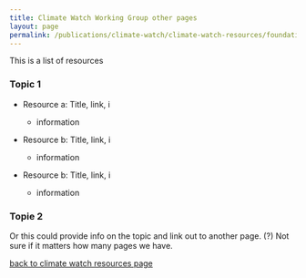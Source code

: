 ```yaml
---
title: Climate Watch Working Group other pages
layout: page
permalink: /publications/climate-watch/climate-watch-resources/foundational-resources
---
```

This is a list of resources

### Topic 1
- Resource a: Title, link, i
  - information

- Resource b:  Title, link, i
  - information

- Resource b:  Title, link, i
  - information


### Topie 2
Or this could provide info on the topic and link out to another page. (?)  Not sure if it matters how many pages we have.   



[back to climate watch resources page](/publications/climate-watch/climate-watch-resources/)